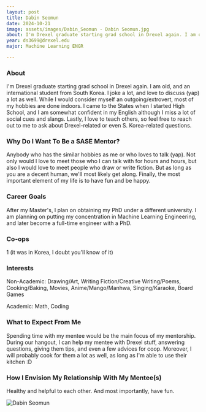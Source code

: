 ```yaml
---
layout: post
title: Dabin Seomun 
date: 2024-10-21
image: assets/images/Dabin_Seomun - Dabin Seomun.jpg
about: I'm Drexel graduate starting grad school in Drexel again. I am old, and an international student from South Korea. I joke a lot, and love to discuss (yap) a lot as well. While I would consider myself an outgoing/extrovert, most of my hobbies are done indoors. I came to the States when I started High School, and I am somewhat confident in my English although I miss a lot of social cues and slangs. Lastly, I love to teach others, so feel free to reach out to me to ask about Drexel-related or even S. Korea-related questions.
year: ds3699@drexel.edu
major: Machine Learning ENGR

---
```


### About

I'm Drexel graduate starting grad school in Drexel again. I am old, and an international student from South Korea. I joke a lot, and love to discuss (yap) a lot as well. While I would consider myself an outgoing/extrovert, most of my hobbies are done indoors. I came to the States when I started High School, and I am somewhat confident in my English although I miss a lot of social cues and slangs. Lastly, I love to teach others, so feel free to reach out to me to ask about Drexel-related or even S. Korea-related questions.

### Why Do I Want To Be a SASE Mentor?

Anybody who has the similar hobbies as me or who loves to talk (yap). Not only would I love to meet those who I can talk with for hours and hours, but also I would love to meet people who draw or write fiction. But as long as you are a decent human, we'll most likely get along. Finally, the most important element of my life is to have fun and be happy.

### Career Goals

After my Master's, I plan on obtaining my PhD under a different university. I am planning on putting my concentration in Machine Learning Engineering, and later become a full-time engineer with a PhD.

### Co-ops

1 (it was in Korea, I doubt you'll know of it)

### Interests

Non-Academic: Drawing/Art, Writing Fiction/Creative Writing/Poems, Cooking/Baking, Movies, Anime/Mango/Manhwa, Singing/Karaoke, Board Games
Academic: Math, Coding

### What to Expect From Me

Spending time with my mentee would be the main focus of my mentorship. During our hangout, I can help my mentee with Drexel stuff, answering questions, giving them tips, and even a few advices for coop. Moreover, I will probably cook for them a lot as well, as long as I'm able to use their kitchen :D

### How I Envision My Relationship With My Mentee(s) 

Healthy and helpful to each other. And most importantly, have fun.

<div class="text-center my-5">
    <img src="https://sase-drexel.github.io/mentorship-2024/assets/images/Dabin_Seomun - Dabin Seomun.jpg" alt="Dabin Seomun" class="rounded post-img" />
</div>
